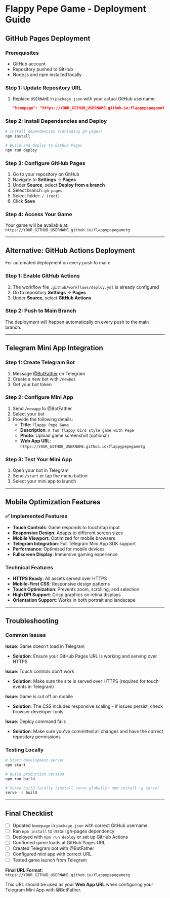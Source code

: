 # Flappy Pepe Game - Deployment Guide

## GitHub Pages Deployment

### Prerequisites
- GitHub account
- Repository pushed to GitHub
- Node.js and npm installed locally

### Step 1: Update Repository URL
1. Replace `USERNAME` in `package.json` with your actual GitHub username:
   ```json
   "homepage": "https://YOUR_GITHUB_USERNAME.github.io/flappypepegametg"
   ```

### Step 2: Install Dependencies and Deploy
```bash
# Install dependencies (including gh-pages)
npm install

# Build and deploy to GitHub Pages
npm run deploy
```

### Step 3: Configure GitHub Pages
1. Go to your repository on GitHub
2. Navigate to **Settings** → **Pages**
3. Under **Source**, select **Deploy from a branch**
4. Select branch: `gh-pages`
5. Select folder: `/ (root)`
6. Click **Save**

### Step 4: Access Your Game
Your game will be available at: `https://YOUR_GITHUB_USERNAME.github.io/flappypepegametg`

---

## Alternative: GitHub Actions Deployment

For automated deployment on every push to main:

### Step 1: Enable GitHub Actions
1. The workflow file `.github/workflows/deploy.yml` is already configured
2. Go to repository **Settings** → **Pages**
3. Under **Source**, select **GitHub Actions**

### Step 2: Push to Main Branch
The deployment will happen automatically on every push to the main branch.

---

## Telegram Mini App Integration

### Step 1: Create Telegram Bot
1. Message [@BotFather](https://t.me/BotFather) on Telegram
2. Create a new bot with `/newbot`
3. Get your bot token

### Step 2: Configure Mini App
1. Send `/newapp` to @BotFather
2. Select your bot
3. Provide the following details:
   - **Title**: `Flappy Pepe Game`
   - **Description**: `A fun flappy bird style game with Pepe`
   - **Photo**: Upload game screenshot (optional)
   - **Web App URL**: `https://YOUR_GITHUB_USERNAME.github.io/flappypepegametg`

### Step 3: Test Your Mini App
1. Open your bot in Telegram
2. Send `/start` or tap the menu button
3. Select your mini app to launch

---

## Mobile Optimization Features

### ✅ Implemented Features
- **Touch Controls**: Game responds to touch/tap input
- **Responsive Design**: Adapts to different screen sizes
- **Mobile Viewport**: Optimized for mobile browsers
- **Telegram Integration**: Full Telegram Mini App SDK support
- **Performance**: Optimized for mobile devices
- **Fullscreen Display**: Immersive gaming experience

### Technical Features
- **HTTPS Ready**: All assets served over HTTPS
- **Mobile-First CSS**: Responsive design patterns
- **Touch Optimization**: Prevents zoom, scrolling, and selection
- **High DPI Support**: Crisp graphics on retina displays
- **Orientation Support**: Works in both portrait and landscape

---

## Troubleshooting

### Common Issues

**Issue**: Game doesn't load in Telegram
- **Solution**: Ensure your GitHub Pages URL is working and serving over HTTPS

**Issue**: Touch controls don't work
- **Solution**: Make sure the site is served over HTTPS (required for touch events in Telegram)

**Issue**: Game is cut off on mobile
- **Solution**: The CSS includes responsive scaling - if issues persist, check browser developer tools

**Issue**: Deploy command fails
- **Solution**: Make sure you've committed all changes and have the correct repository permissions

### Testing Locally
```bash
# Start development server
npm start

# Build production version
npm run build

# Serve build locally (install serve globally: npm install -g serve)
serve -s build
```

---

## Final Checklist

- [ ] Updated `homepage` in `package.json` with correct GitHub username
- [ ] Ran `npm install` to install gh-pages dependency
- [ ] Deployed with `npm run deploy` or set up GitHub Actions
- [ ] Confirmed game loads at GitHub Pages URL
- [ ] Created Telegram bot with @BotFather
- [ ] Configured mini app with correct URL
- [ ] Tested game launch from Telegram

**Final URL Format**: `https://YOUR_GITHUB_USERNAME.github.io/flappypepegametg`

This URL should be used as your **Web App URL** when configuring your Telegram Mini App with @BotFather. 